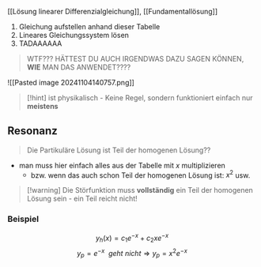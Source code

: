 [[Lösung linearer Differenzialgleichung]], [[Fundamentallösung]]

1. Gleichung aufstellen anhand dieser Tabelle
2. Lineares Gleichungssystem lösen
3. TADAAAAAA

> WTF??? HÄTTEST DU AUCH IRGENDWAS DAZU SAGEN KÖNNEN, **WIE** MAN DAS ANWENDET????

![[Pasted image 20241104140757.png]]

> [!hint] ist physikalisch - Keine Regel, sondern funktioniert einfach nur **meistens**



## Resonanz
> Die Partikuläre Lösung ist Teil der homogenen Lösung??

- man muss hier einfach alles aus der Tabelle mit $x$ multiplizieren
	- bzw. wenn das auch schon Teil der homogenen Lösung ist: $x^{2}$ usw.

> [!warning] Die Störfunktion muss **vollständig** ein Teil der homogenen Lösung sein - ein Teil reicht nicht!


### Beispiel
$$y_{h}(x) = c_{1}e^{-x} + c_{2}xe^{-x}$$
$$y_{p} = e^{-x}\ \ geht\ nicht \Longrightarrow y_{p} = x^{2}e^{-x}$$


